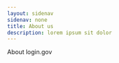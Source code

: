```yaml
---
layout: sidenav
sidenav: none
title: About us
description: lorem ipsum sit dolor
---
```

About login.gov